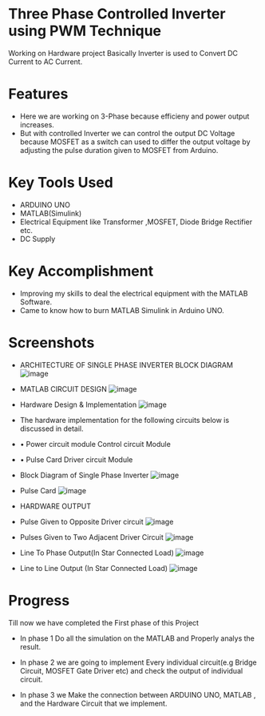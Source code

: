 

# Three Phase Controlled Inverter using PWM Technique

Working on Hardware project Basically Inverter is used to Convert DC Current to AC Current.
# Features

* Here we are working on 3-Phase because efficieny and power output increases. 
* But with controlled Inverter we can control the output DC Voltage because MOSFET as a switch can used to differ the output voltage by adjusting the pulse duration given to MOSFET from Arduino.

# Key Tools Used
* ARDUINO UNO
* MATLAB(Simulink) 
* Electrical Equipment like Transformer ,MOSFET, Diode Bridge Rectifier etc.
* DC Supply


# Key Accomplishment
* Improving my skills to deal the electrical equipment with the MATLAB Software.
* Came to know how to burn MATLAB Simulink in Arduino UNO.

# Screenshots
* ARCHITECTURE OF SINGLE PHASE INVERTER BLOCK DIAGRAM
![image](https://user-images.githubusercontent.com/112017748/190848401-9ca3dd0c-6135-433e-bc0f-2a1680548a9d.png)

* MATLAB CIRCUIT DESIGN
![image](https://user-images.githubusercontent.com/112017748/190848443-cc0029a5-e216-4cc0-91e4-745159b75df7.png)


*  Hardware Design & Implementation
![image](https://user-images.githubusercontent.com/112017748/230600337-0cc51137-7dc8-4d53-a990-fcda459df49a.png)

*  The hardware implementation for the following circuits below is discussed in detail.
*  •	Power  circuit module 		Control circuit Module
*  •	Pulse Card				Driver circuit Module

*  Block Diagram of Single Phase Inverter
![image](https://user-images.githubusercontent.com/112017748/230600298-9846f129-6b6e-4ead-b0ac-b4c93fbe2025.png)

* Pulse Card 
![image](https://user-images.githubusercontent.com/112017748/230600461-180b0da3-9291-4988-b094-3a33bcb0b2f5.png)


* HARDWARE OUTPUT
* Pulse Given to Opposite Driver circuit
![image](https://user-images.githubusercontent.com/112017748/230599694-068572e7-2d34-4e36-a60a-38068552bcfe.png)
* Pulses Given to Two Adjacent Driver Circuit 
![image](https://user-images.githubusercontent.com/112017748/230599717-4ddf3a9f-b4f8-4a12-b9fb-d36aa8fd6a23.png)
* Line To Phase Output(In Star Connected Load)
![image](https://user-images.githubusercontent.com/112017748/230599733-940bf4c9-a423-47d1-b392-92d601358057.png)
* Line to Line Output (In Star Connected Load)
![image](https://user-images.githubusercontent.com/112017748/230599747-c62b83f6-56ba-4924-8a0f-1a5d8494ca4d.png)

# Progress

Till now we have completed the First phase of this Project

* In phase 1 Do all the simulation on the MATLAB and Properly analys the result.

* In phase 2 we are going to implement Every individual circuit(e.g Bridge Circuit, MOSFET Gate Driver etc) and check the output of individual circuit.

* In phase 3 we Make the connection between ARDUINO UNO, MATLAB , and the Hardware Circuit that we implement.

